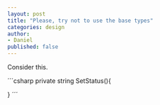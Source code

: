 ```yaml
---
layout: post
title: "Please, try not to use the base types"
categories: design
author:
- Daniel
published: false
---
```


Consider this.

´´´csharp
private string SetStatus(){

}
´´´

